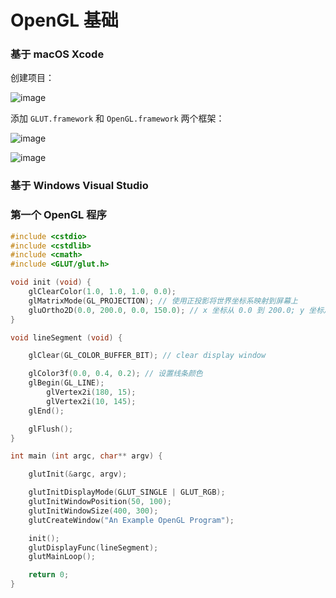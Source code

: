 # OpenGL 基础

### 基于 macOS Xcode

创建项目：

![image](../images/OpenGL_Xcode_0.png)

添加 `GLUT.framework` 和 `OpenGL.framework` 两个框架：

![image](../images/OpenGL_Xcode_1.png)

![image](../images/OpenGL_Xcode_2.png)


### 基于 Windows Visual Studio


### 第一个 OpenGL 程序

```c
#include <cstdio>
#include <cstdlib>
#include <cmath>
#include <GLUT/glut.h>

void init (void) {
    glClearColor(1.0, 1.0, 1.0, 0.0);
    glMatrixMode(GL_PROJECTION); // 使用正投影将世界坐标系映射到屏幕上
    gluOrtho2D(0.0, 200.0, 0.0, 150.0); // x 坐标从 0.0 到 200.0; y 坐标从 0.0 到 150.0（只有该范围内的无题才会被显示出来）
}

void lineSegment (void) {

    glClear(GL_COLOR_BUFFER_BIT); // clear display window

    glColor3f(0.0, 0.4, 0.2); // 设置线条颜色
    glBegin(GL_LINE);
        glVertex2i(180, 15);
        glVertex2i(10, 145);
    glEnd();

    glFlush();
}

int main (int argc, char** argv) {

    glutInit(&argc, argv);

    glutInitDisplayMode(GLUT_SINGLE | GLUT_RGB);
    glutInitWindowPosition(50, 100);
    glutInitWindowSize(400, 300);
    glutCreateWindow("An Example OpenGL Program");

    init();
    glutDisplayFunc(lineSegment);
    glutMainLoop();

    return 0;
}
```
